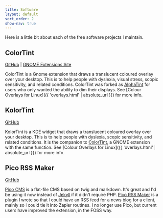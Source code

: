```yaml
---
title: Software
layout: default
sort_order: 2
show-nav: true
---
```

Here is a little bit about each of the free software projects I maintain. 

## ColorTint
<a href="https://github.com/mattbyname/color-tint">GitHub</a>
 | 
<a href="https://extensions.gnome.org/extension/1789/colortint/">GNOME Extensions Site</a>
  
ColorTint is a Gnome extension that draws a translucent coloured overlay over your desktop. This is to help people with dyslexia, visual stress, scopic sensitivity, and related conditions. ColorTint was forked as [AlphaTint](https://github.com/saifulbkhan/alpha-tint) for users who only wanted the ability to dim their displays. See [Colour Overlays for Linux]({{ 'overlays.html' | absolute_url }}) for more info.
## KolorTint

<a href="https://github.com/mattbyname/kolor-tint">GitHub</a>

KolorTint is a KDE widget that draws a translucent coloured overlay over your desktop. This is to help people with dyslexia, scopic sensitivity, and related conditions. It is the companion to [ColorTint](https://github.com/MattByName/color-tint), a GNOME extension with the same function. See [Colour Overlays for Linux]({{ 'overlays.html' | absolute_url }}) for more info.

## Pico RSS Maker
<a href="https://github.com/mattbyname/Pico-RssMaker">GitHub</a>

[Pico CMS](https://picocms.org) is a flat-file CMS based on twig and markdown. It's great and I'd be using it now instead of [Jekyll](https://jekyllrb.com) if it didn't require PHP. [Pico RSS Maker](https://github.com/MattByName/Pico-RssMaker) is a plugin I wrote so that I could have an RSS feed for a news blog for a client, mainly so I could tie it into Zapier routines. I no longer use Pico, but current users have improved the extension, in the FOSS way. 



